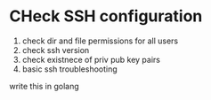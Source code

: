 # CHeck SSH configuration

1. check dir and file permissions for all users
2. check ssh version
3. check existnece of priv pub key pairs
4. basic ssh troubleshooting

write this in golang
